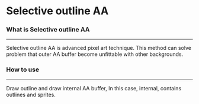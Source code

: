 # Selective outline AA
### What is Selective outline AA
---
Selective outline AA is advanced pixel art technique. This method can solve problem that outer AA buffer become unfittable with other backgrounds.

### How to use
---
Draw outline and draw internal AA buffer, In this case, internal, contains outlines and sprites.